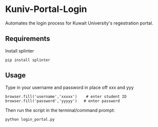 Kuniv-Portal-Login
==================

Automates the login process for Kuwait University's regestration portal.


Requirements
-------------

Install splinter
 ```
 pip install splinter
 ```


Usage
---------

Type in your username and password in place off xxx and yyy
  ```
  browser.fill('username','xxxxx')    # enter student ID
  browser.fill('password','yyyyy')   # enter password
  ```

Then run the script in the terminal/command prompt:
  ```
  python login_portal.py
  ```
